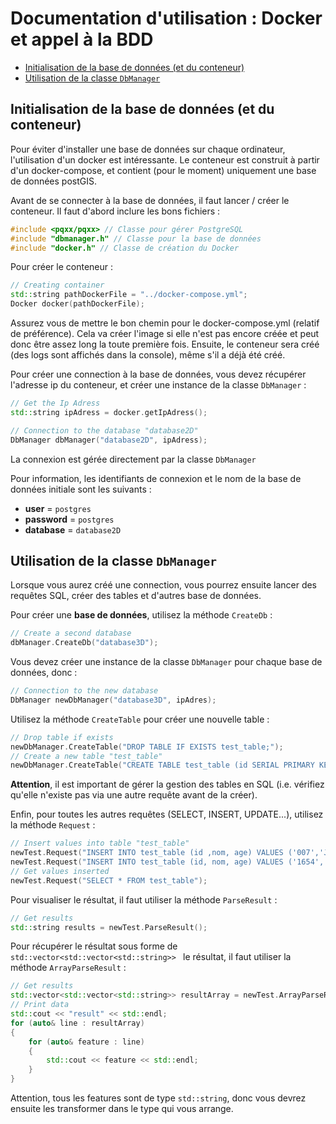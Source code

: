 # Documentation d'utilisation : Docker et appel à la BDD

- [Initialisation de la base de données (et du conteneur)](#initialisation-de-la-base-de-données-et-du-conteneur)
- [Utilisation de la classe `DbManager`](#utilisation-de-la-classe-dbmanager)

## Initialisation de la base de données (et du conteneur)

Pour éviter d'installer une base de données sur chaque ordinateur, l'utilisation d'un docker est intéressante.
Le conteneur est construit à partir d'un docker-compose, et contient (pour le moment) uniquement une base de données postGIS.

Avant de se connecter à la base de données, il faut lancer / créer le conteneur.
Il faut d'abord inclure les bons fichiers :
```cpp
#include <pqxx/pqxx> // Classe pour gérer PostgreSQL
#include "dbmanager.h" // Classe pour la base de données
#include "docker.h" // Classe de création du Docker
```

Pour créer le conteneur :

```cpp
// Creating container
std::string pathDockerFile = "../docker-compose.yml";
Docker docker(pathDockerFile);
```

Assurez vous de mettre le bon chemin pour le docker-compose.yml (relatif de préférence).
Cela va créer l'image si elle n'est pas encore créée et peut donc être assez long la toute première fois.
Ensuite, le conteneur sera créé (des logs sont affichés dans la console), même s'il a déjà été créé.

Pour créer une connection à la base de données, vous devez récupérer l'adresse ip du conteneur, et créer une instance de la classe `DbManager` :

```cpp
// Get the Ip Adress
std::string ipAdress = docker.getIpAdress();

// Connection to the database "database2D"
DbManager dbManager("database2D", ipAdress);
```
La connexion est gérée directement par la classe `DbManager`

Pour information, les identifiants de connexion et le nom de la base de données initiale sont les suivants :

- **user** = `postgres`
- **password** = `postgres`
- **database** = `database2D`

## Utilisation de la classe `DbManager`

Lorsque vous aurez créé une connection, vous pourrez ensuite lancer des requêtes SQL, créer des tables et d'autres base de données.

Pour créer une **base de données**, utilisez la méthode `CreateDb` :

```cpp
// Create a second database
dbManager.CreateDb("database3D");
```

Vous devez créer une instance de la classe `DbManager` pour chaque base de données, donc :

```cpp
// Connection to the new database 
DbManager newDbManager("database3D", ipAdres);
```

Utilisez la méthode `CreateTable` pour créer une nouvelle table :

```cpp
// Drop table if exists
newDbManager.CreateTable("DROP TABLE IF EXISTS test_table;");
// Create a new table "test_table"
newDbManager.CreateTable("CREATE TABLE test_table (id SERIAL PRIMARY KEY, nom VARCHAR(100), age INT)");
```

**Attention**, il est important de gérer la gestion des tables en SQL (i.e. vérifiez qu'elle n'existe pas via une autre requête avant de la créer).

Enfin, pour toutes les autres requêtes (SELECT, INSERT, UPDATE...), utilisez la méthode `Request` :

```cpp
// Insert values into table "test_table"
newTest.Request("INSERT INTO test_table (id ,nom, age) VALUES ('007','James Bond','37')");
newTest.Request("INSERT INTO test_table (id, nom, age) VALUES ('1654','Serge Botton','99')");
// Get values inserted
newTest.Request("SELECT * FROM test_table");
```

Pour visualiser le résultat, il faut utiliser la méthode `ParseResult` :

```cpp
// Get results
std::string results = newTest.ParseResult();
```

Pour récupérer le résultat sous forme de `std::vector<std::vector<std::string>> ` le résultat, il faut utiliser la méthode `ArrayParseResult` :

```cpp
// Get results
std::vector<std::vector<std::string>> resultArray = newTest.ArrayParseResult();
// Print data
std::cout << "result" << std::endl;
for (auto& line : resultArray)
{
    for (auto& feature : line)
    {
        std::cout << feature << std::endl;
    }
}
```

Attention, tous les features sont de type `std::string`, donc vous devrez ensuite les transformer dans le type qui vous arrange.
